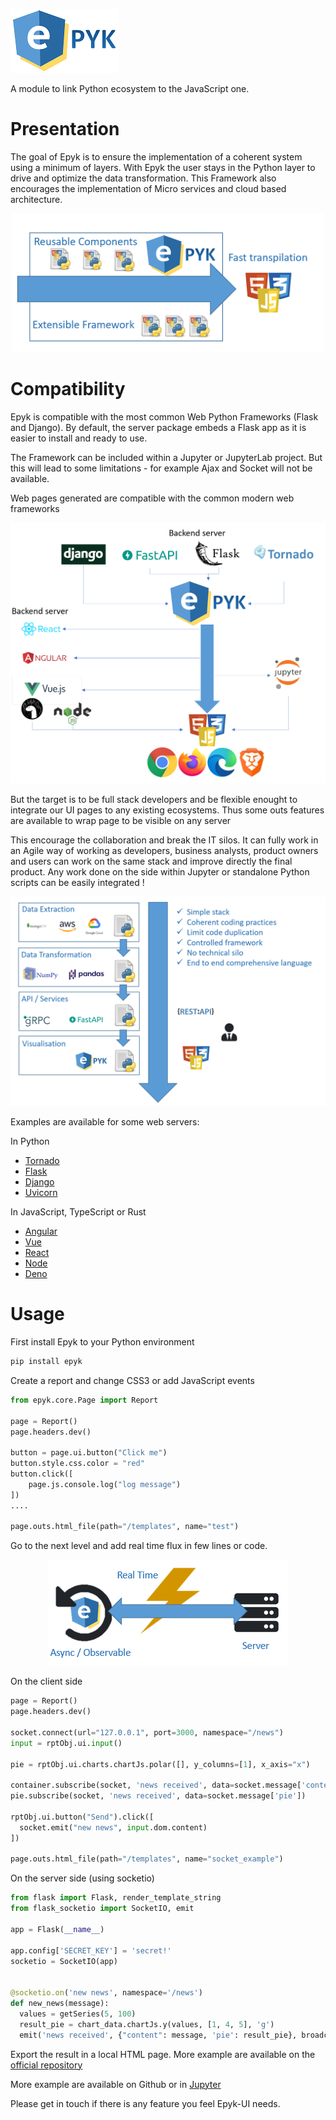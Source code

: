 
![](https://raw.githubusercontent.com/epykure/epyk-ui/master/epyk/static/images/epyklogo_whole_big.png)

A module to link Python ecosystem to the JavaScript one.

Presentation
================================
The goal of Epyk is to ensure the implementation of a coherent system using a minimum of layers.
With Epyk the user stays in the Python layer to drive and optimize the data transformation.
This Framework also encourages the implementation of Micro services and cloud based architecture.

<div align="center" >
    <img width=500 src="https://github.com/epykure/epyk-ui/raw/master/epyk/static/images/concept.PNG">
</div>

Compatibility
================================

Epyk is compatible with the most common Web Python Frameworks (Flask and Django).
By default, the server package embeds a Flask app as it is easier to install and ready to use.

The Framework can be included within a Jupyter or JupyterLab project. But this will lead to some limitations - for example Ajax and Socket will not be available.

Web pages generated are compatible with the common modern web frameworks

![](./epyk/static/images/architecture.PNG)

But the target is to be full stack developers and be flexible enought to integrate our UI pages to any existing ecosystems.
Thus some outs features are available to wrap page to be visible on any server

This encourage the collaboration and break the IT silos. It can fully work in an Agile way of working as developers, business analysts, product owners and users can work on the same stack 
and improve directly the final product. Any work done on the side within Jupyter or standalone Python scripts can be easily integrated !

![](./epyk/static/images/benefits.PNG)

Examples are available for some web servers:

In Python
- [Tornado](https://github.com/epykure/epyk-tornado)
- [Flask](https://github.com/epykure/epyk-flask)
- [Django](https://github.com/epykure/epyk-django)
- [Uvicorn](https://github.com/marlyk/epyk-uvicorn)

In JavaScript, TypeScript or Rust
- [Angular](https://github.com/epykure/epyk-angular) 
- [Vue]()
- [React](https://github.com/epykure/epyk-react)
- [Node](https://github.com/epykure/epyk-nodejs)
- [Deno]()

Usage
======

First install Epyk to your Python environment

```py
pip install epyk
```

Create a report and change CSS3 or add JavaScript events

```py
from epyk.core.Page import Report

page = Report()
page.headers.dev()

button = page.ui.button("Click me")
button.style.css.color = "red"
button.click([
    page.js.console.log("log message")
])
.... 

page.outs.html_file(path="/templates", name="test")
```

Go to the next level and add real time flux in few lines or code.

<div align="center" >
    <img src="https://github.com/epykure/epyk-ui/blob/master/epyk/static/images/sockets.PNG?raw=true">
</div>

On the client side
```py
page = Report()
page.headers.dev()

socket.connect(url="127.0.0.1", port=3000, namespace="/news")
input = rptObj.ui.input()

pie = rptObj.ui.charts.chartJs.polar([], y_columns=[1], x_axis="x")

container.subscribe(socket, 'news received', data=socket.message['content'])
pie.subscribe(socket, 'news received', data=socket.message['pie'])

rptObj.ui.button("Send").click([
  socket.emit("new news", input.dom.content)
])

page.outs.html_file(path="/templates", name="socket_example")
```


On the server side (using socketio)
```py
from flask import Flask, render_template_string
from flask_socketio import SocketIO, emit

app = Flask(__name__)

app.config['SECRET_KEY'] = 'secret!'
socketio = SocketIO(app)

 
@socketio.on('new news', namespace='/news')
def new_news(message):
  values = getSeries(5, 100)
  result_pie = chart_data.chartJs.y(values, [1, 4, 5], 'g')
  emit('news received', {"content": message, 'pie': result_pie}, broadcast=True)

```

Export the result in a local HTML page. More example are available on the [official repository](https://github.com/epykure/epyk-templates)

More example are available on Github or in [Jupyter](https://nbviewer.jupyter.org/github/epykure/epyk-templates-notebooks/blob/master/index.ipynb)

Please get in touch if there is any feature you feel Epyk-UI needs.
